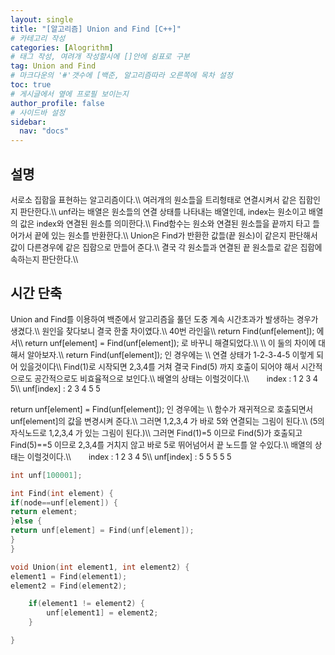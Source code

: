 ```yaml
---
layout: single
title: "[알고리즘] Union and Find [C++]"
# 카테고리 작성
categories: [Alogrithm]
# 태그 작성, 여려개 작성할시에 []안에 쉼표로 구분
tag: Union and Find
# 마크다운의 '#'갯수에 [백준, 알고리즘따라 오른쪽에 목차 설정
toc: true
# 게시글에서 옆에 프로필 보이는지
author_profile: false
# 사이드바 설정
sidebar:
  nav: "docs"
---
```


## 설명

<span style="font-size:90%">
서로소 집합을 표현하는 알고리즘이다.\\
여러개의 원소들을 트리형태로 연결시켜서 같은 집합인지 판단한다.\\
unf라는 배열은 원소들의 연결 상태를 나타내는 배열인데, index는 원소이고 배열의 값은 index와 연결된 원소를 의미한다.\\
Find함수는 원소와 연결된 원소들을 끝까지 타고 들어가서 끝에 있는 원소를 반환한다.\\
Union은 Find가 반환한 값들(끝 원소)이 같은지 판단해서 값이 다른경우에 같은 집합으로 만들어 준다.\\
결국 각 원소들과 연결된 끝 원소들로 같은 집합에 속하는지 판단한다.\\
</span>

## 시간 단축

<span style="font-size:90%">
Union and Find를 이용하여 백준에서 알고리즘을 풀던 도중 계속 시간초과가 발생하는 경우가 생겼다.\\
원인을 찾다보니 결국 한줄 차이였다.\\
40번 라인을\\
return Find(unf[element]); 에서\\
return unf[element] = Find(unf[element]); 로 바꾸니 해결되었다.\\
\\
이 둘의 차이에 대해서 알아보자.\\
return Find(unf[element]); 인 경우에는 \\
연결 상태가 1-2-3-4-5 이렇게 되어 있을것이다\\
Find(1)로 시작되면 2,3,4를 거쳐 결국 Find(5) 까지 호출이 되어야 해서 시간적으로도 공간적으로도 비효율적으로 보인다.\\
배열의 상태는 이럴것이다.\\
&nbsp;&nbsp;&nbsp;&nbsp;&nbsp;&nbsp;&nbsp;index : 1 2 3 4 5\\
unf[index] : 2 3 4 5 5<br><br>
return unf[element] = Find(unf[element]); 인 경우에는 \\
함수가 재귀적으로 호출되면서 unf[element]의 값을 변경시켜 준다.\\
그러면 1,2,3,4 가 바로 5와 연결되는 그림이 된다.\\
(5의 자식노드로 1,2,3,4 가 있는 그림이 된다.)\\
그러면 Find(1)=5 이므로 Find(5)가 호출되고 Find(5)==5 이므로 2,3,4를 거치지 않고 바로 5로 뛰어넘어서 끝 노드를 알 수있다.\\
배열의 상태는 이럴것이다.\\
&nbsp;&nbsp;&nbsp;&nbsp;&nbsp;&nbsp;&nbsp;index : 1 2 3 4 5\\
unf[index] : 5 5 5 5 5
</span>

```c++
int unf[100001];

int Find(int element) {
if(node==unf[element]) {
return element;
}else {
return unf[element] = Find(unf[element]);
}
}

void Union(int element1, int element2) {
element1 = Find(element1);
element2 = Find(element2);

    if(element1 != element2) {
    	unf[element1] = element2;
    }

}

```

```

```
